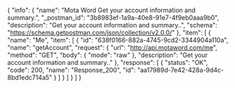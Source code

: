 {
  "info": {
    "name": "Mota Word Get your account information and summary.",
    "_postman_id": "3b8983ef-1a9a-40e8-91e7-4f9eb0aaa9b0",
    "description": "Get your account information and summary..",
    "schema": "https://schema.getpostman.com/json/collection/v2.0.0/"
  },
  "item": [
    {
      "name": "Me",
      "item": [
        {
          "id": "638f0166-882a-4745-9cd2-3344904a110a",
          "name": "getAccount",
          "request": {
            "url": "http://api.motaword.com/me",
            "method": "GET",
            "body": {
              "mode": "raw"
            },
            "description": "Get your account information and summary.."
          },
          "response": [
            {
              "status": "OK",
              "code": 200,
              "name": "Response_200",
              "id": "aa17989d-7e42-428a-9d4c-8bd1edc714a5"
            }
          ]
        }
      ]
    }
  ]
}